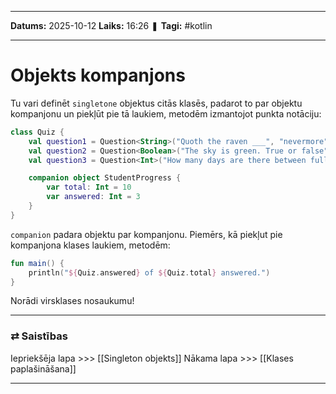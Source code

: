 ___

**Datums:** 2025-10-12
**Laiks:** 16:26
❚ **Tagi:** #kotlin 

---
# Objekts kompanjons

Tu vari definēt `singletone` objektus citās klasēs, padarot to par objektu kompanjonu un piekļūt pie tā laukiem, metodēm izmantojot punkta notāciju:

```kotlin
class Quiz {
    val question1 = Question<String>("Quoth the raven ___", "nevermore", Difficulty.MEDIUM)
    val question2 = Question<Boolean>("The sky is green. True or false", false, Difficulty.EASY)
    val question3 = Question<Int>("How many days are there between full moons?", 28, Difficulty.HARD)

    companion object StudentProgress {
        var total: Int = 10
        var answered: Int = 3
    }
}

```

`companion` padara objektu par kompanjonu. Piemērs, kā piekļut pie kompanjona klases laukiem, metodēm:

```kotlin
fun main() {
    println("${Quiz.answered} of ${Quiz.total} answered.")
}
```

Norādi virsklases nosaukumu!

---
### ⇄ Saistības

Iepriekšēja lapa >>> [[Singleton objekts]]
Nākama lapa >>> [[Klases paplašināšana]]

---